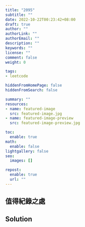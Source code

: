 ```yaml
---
title: "2095"
subtitle: ""
date: 2022-10-22T00:23:42+08:00
draft: true
author: ""
authorLink: ""
authorEmail: ""
description: ""
keywords: ""
license: ""
comment: false
weight: 0

tags:
- leetcode

hiddenFromHomePage: false
hiddenFromSearch: false

summary: ""
resources:
- name: featured-image
  src: featured-image.jpg
- name: featured-image-preview
  src: featured-image-preview.jpg

toc:
  enable: true
math:
  enable: false
lightgallery: false
seo:
  images: []

repost:
  enable: true
  url: ""
---
```




## 值得紀錄之處

## Solution